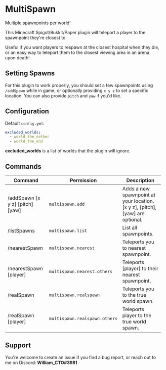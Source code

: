 # MultiSpawn
Multiple spawnpoints per world!

This Minecraft Spigot/Bukkit/Paper plugin will teleport a player to the spawnpoint they're closest to.

Useful if you want players to respawn at the closest hospital when they die, or an easy way to teleport them to the 
closest viewing area in an arena upon death!

## Setting Spawns
For this plugin to work properly, you should set a few spawnpoints using
`/addSpawn` while in game, or optionally providing `x y z` to set a specific location. 
You can also provide `pitch` and `yaw` if you'd like.

## Configuration
Default `config.yml`:
```yaml
excluded_worlds:
  - world_the_nether
  - world_the_end
```
**excluded_worlds** is a list of worlds that the plugin will ignore.

## Commands
Command | Permission | Description
--------|------------|------------
/addSpawn [x y z] [pitch] [yaw] | `multispawn.add` | Adds a new spawnpoint at your location. [x y z], [pitch], [yaw] are optional.
/listSpawns | `multispawn.list` | List all spawnpoints.
/nearestSpawn | `multispawn.nearest` | Teleports you to nearest spawnpoint.
/nearestSpawn [player] | `multispawn.nearest.others` | Teleports [player] to their nearest spawnpoint.
/realSpawn | `multispawn.realspawn` | Teleports you to the true world spawn.
/realSpawn [player] | `multispawn.realspawn.others` | Teleports player to the true world spawn.

## Support
You're welcome to create an issue if you find a bug report, or reach out to me on Discord:
**William_CTO#3981**
